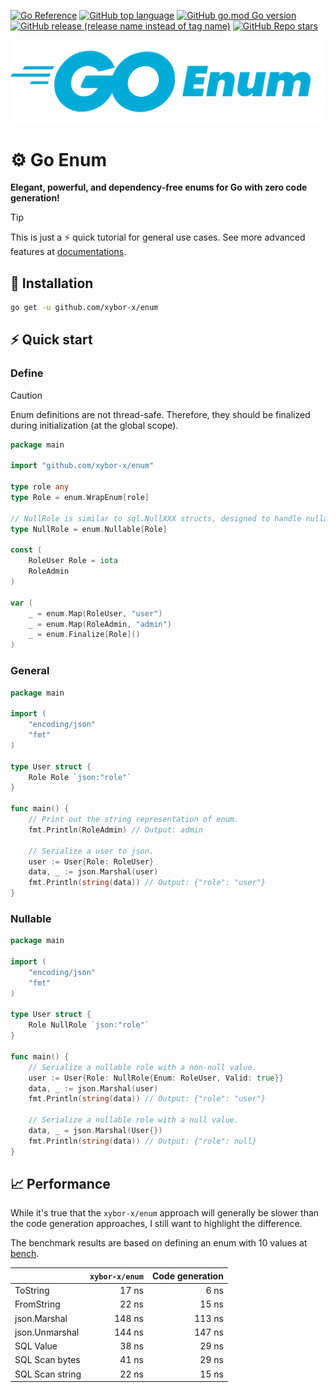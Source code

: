 [![Go Reference](https://pkg.go.dev/badge/github.com/xybor-x/enum.svg)](https://pkg.go.dev/github.com/xybor-x/enum)
[![GitHub top language](https://img.shields.io/github/languages/top/xybor-x/enum?color=lightblue)](https://go.dev/)
[![GitHub go.mod Go version](https://img.shields.io/github/go-mod/go-version/xybor-x/enum)](https://go.dev/blog/go1.21)
[![GitHub release (release name instead of tag name)](https://img.shields.io/github/v/release/xybor-x/enum?include_prereleases)](https://github.com/xybor-x/enum/releases/latest)
[![GitHub Repo stars](https://img.shields.io/github/stars/xybor-x/enum?color=blue)](https://github.com/xybor-x/enum)

![Golang](./.github/go-enum.png)

# ⚙️ Go Enum

**Elegant, powerful, and dependency-free enums for Go with zero code generation!**

> [!TIP]
> This is just a ⚡ quick tutorial for general use cases.
> See more advanced features at [documentations](./docs.md).

## 🔧 Installation

```sh
go get -u github.com/xybor-x/enum
```

## ⚡ Quick start

### Define

> [!CAUTION]
> Enum definitions are not thread-safe.
> Therefore, they should be finalized during initialization (at the global scope).

```go
package main

import "github.com/xybor-x/enum"

type role any
type Role = enum.WrapEnum[role]

// NullRole is similar to sql.NullXXX structs, designed to handle nullable SQL and JSON fields.
type NullRole = enum.Nullable[Role]

const (
    RoleUser Role = iota
    RoleAdmin
)

var (
    _ = enum.Map(RoleUser, "user")
    _ = enum.Map(RoleAdmin, "admin")
    _ = enum.Finalize[Role]()
)
```

### General

```go
package main

import (
    "encoding/json"
    "fmt"
)

type User struct {
    Role Role `json:"role"`
}

func main() {
    // Print out the string representation of enum.
    fmt.Println(RoleAdmin) // Output: admin

    // Serialize a user to json.
    user := User{Role: RoleUser}
    data, _ := json.Marshal(user) 
    fmt.Println(string(data)) // Output: {"role": "user"}
}
```

### Nullable

```go
package main

import (
    "encoding/json"
    "fmt"
)

type User struct {
    Role NullRole `json:"role"`
}

func main() {
    // Serialize a nullable role with a non-null value.
    user := User{Role: NullRole{Enum: RoleUser, Valid: true}}
    data, _ := json.Marshal(user) 
    fmt.Println(string(data)) // Output: {"role": "user"}

    // Serialize a nullable role with a null value.
    data, _ = json.Marshal(User{})
    fmt.Println(string(data)) // Output: {"role": null}
}
```

## 📈 Performance

While it's true that the `xybor-x/enum` approach will generally be slower than the code generation approaches, I still want to highlight the difference.

The benchmark results are based on defining an enum with 10 values at [bench](./bench).

|                 | `xybor-x/enum` | Code generation |
| --------------- | -------------: | --------------: |
| ToString        |          17 ns |            6 ns |
| FromString      |          22 ns |           15 ns |
| json.Marshal    |         148 ns |          113 ns |
| json.Unmarshal  |         144 ns |          147 ns |
| SQL Value       |          38 ns |           29 ns |
| SQL Scan bytes  |          41 ns |           29 ns |
| SQL Scan string |          22 ns |           15 ns |
